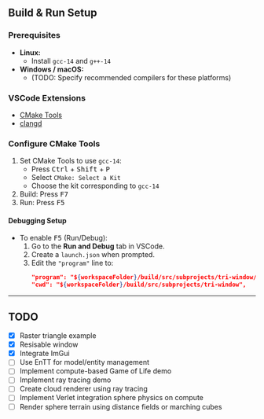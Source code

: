 ## Build & Run Setup

### Prerequisites

- **Linux:**  
  - Install `gcc-14` and `g++-14`
- **Windows / macOS:**  
  - (TODO: Specify recommended compilers for these platforms)

### VSCode Extensions

- [CMake Tools](https://marketplace.visualstudio.com/items?itemName=ms-vscode.cmake-tools)
- [clangd](https://marketplace.visualstudio.com/items?itemName=llvm-vs-code-extensions.vscode-clangd)

### Configure CMake Tools

1. Set CMake Tools to use `gcc-14`:
   - Press <kbd>Ctrl</kbd> + <kbd>Shift</kbd> + <kbd>P</kbd>
   - Select `CMake: Select a Kit`
   - Choose the kit corresponding to `gcc-14`
2. Build: Press <kbd>F7</kbd>
3. Run: Press <kbd>F5</kbd>

#### Debugging Setup

- To enable <kbd>F5</kbd> (Run/Debug):
  1. Go to the **Run and Debug** tab in VSCode.
  2. Create a `launch.json` when prompted.
  3. Edit the `"program"` line to:
     ```json
     "program": "${workspaceFolder}/build/src/subprojects/tri-window/tri-window",
     "cwd": "${workspaceFolder}/build/src/subprojects/tri-window",
     ```

---

## TODO

- [x] Raster triangle example
- [x] Resisable window
- [x] Integrate ImGui
- [ ] Use EnTT for model/entity management
- [ ] Implement compute-based Game of Life demo
- [ ] Implement ray tracing demo
- [ ] Create cloud renderer using ray tracing
- [ ] Implement Verlet integration sphere physics on compute
- [ ] Render sphere terrain using distance fields or marching cubes